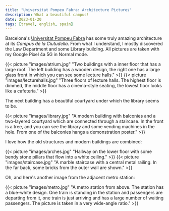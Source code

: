 ```yaml
---
title: "Universitat Pompeu Fabra: Architecture Pictures"
description: What a beautiful campus!
date: 2023-01-20
tags: [travel, english, spain]
---
```


Barcelona's [Universitat Pompeu Fabra](https://upf.edu) has some truly amazing architecture at its _Campus de la Ciutudella_.
From what I understand, I mostly discovered the Law Department and some Library building.
All pictures are taken with my Google Pixel 4a 5G in Normal mode.

{{< picture "images/atrium.jpg" "Two buildings with a inner floor that has a large roof. The left building has a wooden design, the right one has a large glass front in which you can see some lecture halls." >}}
{{< picture "images/lecturehalls.jpg" "Three floors of lecture halls. The highest floor is dimmed, the middle floor has a cinema-style seating, the lowest floor looks like a cafeteria." >}}

The next building has a beautiful courtyard under which the library seems to be.

{{< picture "images/library.jpg" "A modern building with balconies and a two-layered courtyard which are connected through a staircase. In the front is a tree, and you can see the library and some vending machines in the hole. From one of the balconies hangs a demonstration poster." >}}

I love how the old structures and modern buildings are combined:

{{< picture "images/arches.jpg" "Hallway on the lower floor with some bendy stone pillars that flow into a white ceiling." >}}
{{< picture "images/staircase.jpg" "A marble staircase with a central metal railing. In the far back, some bricks from the outer wall are shown." >}}

Oh, and here's another image from the adjacent metro station:

{{< picture "images/metro.jpg" "A metro station from above. The station has a blue-white design. One train is standing in the station and passengers are departing from it, one train is just arriving and has a large number of waiting passengers. The picture is taken in a very wide-angle ratio." >}}